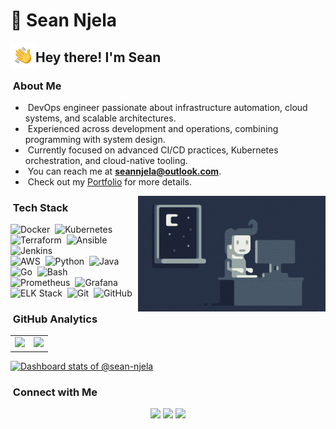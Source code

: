 # 🌟 **Sean Njela**  

<img alt="Hand Wave" src="https://raw.githubusercontent.com/AVS1508/AVS1508/master/assets/Hand%20Wave.gif" width="40" align="left"/><h2>Hey there! I'm Sean</h2>

### &nbsp;About Me

* &nbsp;DevOps engineer passionate about infrastructure automation, cloud systems, and scalable architectures.
* &nbsp;Experienced across development and operations, combining programming with system design.
* &nbsp;Currently focused on advanced CI/CD practices, Kubernetes orchestration, and cloud-native tooling.
* &nbsp;You can reach me at **seannjela@outlook.com**.
* &nbsp;Check out my [Portfolio](https://devopssean.netlify.app/) for more details.

<img alt="Night Coding" src="https://raw.githubusercontent.com/AVS1508/AVS1508/master/assets/Night-Coding.gif" align="right"/>

### &nbsp;Tech Stack

![Docker](https://img.shields.io/badge/-Docker-05122A?style=flat&logo=docker)&nbsp;
![Kubernetes](https://img.shields.io/badge/-Kubernetes-05122A?style=flat&logo=kubernetes)&nbsp;
![Terraform](https://img.shields.io/badge/-Terraform-05122A?style=flat&logo=terraform)&nbsp;
![Ansible](https://img.shields.io/badge/-Ansible-05122A?style=flat&logo=ansible)&nbsp;
![Jenkins](https://img.shields.io/badge/-Jenkins-05122A?style=flat&logo=jenkins)&nbsp;  
![AWS](https://img.shields.io/badge/-AWS-05122A?style=flat&logo=amazon-aws)&nbsp;
![Python](https://img.shields.io/badge/-Python-05122A?style=flat&logo=python)&nbsp;
![Java](https://img.shields.io/badge/-Java-05122A?style=flat&logo=java&logoColor=FFA518)&nbsp;
![Go](https://img.shields.io/badge/-Go-05122A?style=flat&logo=go)&nbsp;
![Bash](https://img.shields.io/badge/-Bash-05122A?style=flat&logo=gnu-bash)&nbsp;  
![Prometheus](https://img.shields.io/badge/-Prometheus-05122A?style=flat&logo=prometheus)&nbsp;
![Grafana](https://img.shields.io/badge/-Grafana-05122A?style=flat&logo=grafana)&nbsp;
![ELK Stack](https://img.shields.io/badge/-ELK-05122A?style=flat&logo=elasticstack)&nbsp;
![Git](https://img.shields.io/badge/-Git-05122A?style=flat&logo=git)&nbsp;
![GitHub](https://img.shields.io/badge/-GitHub-05122A?style=flat&logo=github)

### &nbsp;GitHub Analytics

<p align="center">
  <table>
    <tr>
      <td><img height="180em" src="https://github-readme-stats-eight-theta.vercel.app/api?username=sean-njela&show_icons=true&theme=algolia&include_all_commits=true&count_private=true"/></td>
      <td><img height="180em" src="https://github-readme-stats-eight-theta.vercel.app/api/top-langs/?username=sean-njela&layout=compact&langs_count=8&theme=algolia"/></td>
    </tr>
  </table>
</p>
<a href="https://next.ossinsight.io/widgets/official/compose-user-dashboard-stats?user_id=128876354" target="_blank">
  <picture>
    <source media="(prefers-color-scheme: dark)" srcset="https://next.ossinsight.io/widgets/official/compose-user-dashboard-stats/thumbnail.png?user_id=128876354&image_size=auto&color_scheme=dark">
    <img alt="Dashboard stats of @sean-njela" src="https://next.ossinsight.io/widgets/official/compose-user-dashboard-stats/thumbnail.png?user_id=128876354&image_size=auto&color_scheme=light" width="771">
  </picture>
</a>

### &nbsp;Connect with Me

<p align="center">
<a href="https://devopssean.netlify.app/"><img src="https://img.shields.io/badge/-Portfolio-3423A6?style=flat&logo=Google-Chrome&logoColor=white"/></a>
<a href="https://linkedin.com/in/sean-njela"><img src="https://img.shields.io/badge/-Sean%20Njela-0077B5?style=flat&logo=Linkedin&logoColor=white"/></a>
<a href="mailto:seannjela@outlook.com"><img src="https://img.shields.io/badge/-seannjela@outlook.com-D14836?style=flat&logo=Gmail&logoColor=white"/></a>
</p>
